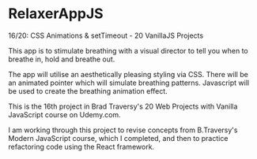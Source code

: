 # RelaxerAppJS
16/20: CSS Animations &amp; setTimeout - 20 VanillaJS Projects

This app is to stimulate breathing with a visual director to tell you when to breathe in, hold and breathe out.

The app will utilise an aesthetically pleasing styling via CSS.  There will be an animated pointer which will simulate breathing patterns. Javascript will be used to create the breathing animation effect.

This is the 16th project in Brad Traversy's 20 Web Projects with Vanilla JavaScript course on Udemy.com.

I am working through this project to revise concepts from B.Traversy's Modern JavaScript course, which I completed, and then to practice refactoring code using the React framework.
